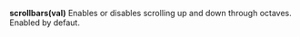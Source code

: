 <a name="scrollbars"></a>
**scrollbars(val)** Enables or disables scrolling up and down through octaves. Enabled by defaut. 


